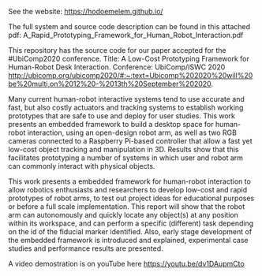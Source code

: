 See the website: https://hodoemelem.github.io/ 

The full system and source code description can be found in this attached pdf: 
A_Rapid_Prototyping_Framework_for_Human_Robot_Interaction.pdf

This repository has the source code for our paper accepted for the #UbiComp2020 conference.
Title: A Low-Cost Prototyping Framework for Human-Robot Desk Interaction.
Conference: UbiComp/ISWC 2020 http://ubicomp.org/ubicomp2020/#:~:text=Ubicomp%202020%20will%20be%20multi,on%2012%20-%2013th%20September%202020.

Many current human-robot interactive systems tend to use accurate and fast, but also costly actuators
and tracking systems to establish working prototypes that are safe to use and deploy for user studies.
This work presents an embedded framework to build a desktop space for human-robot interaction, using 
an open-design robot arm, as well as two RGB cameras connected to a Raspberry Pi-based controller that 
allow a fast yet low-cost object tracking and manipulation in 3D. Results show that this facilitates
prototyping a number of systems in which user and robot arm can commonly interact with physical objects.

This work presents a embedded framework for human-robot interaction to allow robotics enthusiasts and researchers
to develop low-cost and rapid prototypes of robot arms, to test out project ideas for educational purposes or before
a full scale implementation. This report will show that the robot arm can autonomously and quickly locate any object(s)
at any position within its workspace, and can perform a specific (different) task depending on the id of the fiducial marker 
identified. Also, early stage development of the embedded framework is introduced and explained, experimental case studies and
performance results are presented. 

A video demostration is on youTube here https://youtu.be/dv1DAupmCto


